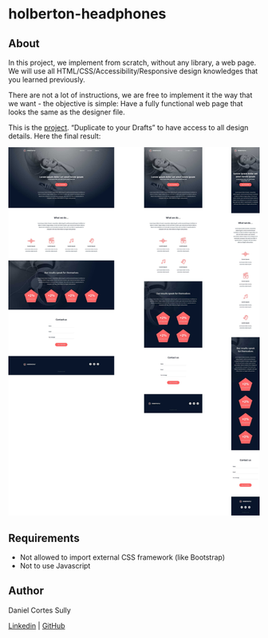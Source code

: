 # holberton-headphones

## About

In this project, we implement from scratch, without any library, a web page. We will use all HTML/CSS/Accessibility/Responsive design knowledges that you learned previously.

There are not a lot of instructions, we are free to implement it the way that we want - the objective is simple: Have a fully functional web page that looks the same as the designer file.

This is the [project](https://intranet.hbtn.io/rltoken/2ED3P1a2wnbQqRLi8aXJKw "project"). “Duplicate to your Drafts” to have access to all design details. Here the final result:

![Images of the website](https://github.com/el-dani-cortes/holberton-headphones/blob/main/images/web_page_images.jpg)

## Requirements

- Not allowed to import external CSS framework (like Bootstrap)
- Not to use Javascript

## Author

Daniel Cortes Sully

[Linkedin](https://www.linkedin.com/in/danielcortessully/) | [GitHub](https://github.com/el-dani-cortes)
